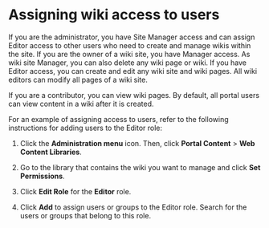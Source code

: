 # Assigning wiki access to users

If you are the administrator, you have Site Manager access and can assign Editor access to other users who need to create and manage wikis within the site. If you are the owner of a wiki site, you have Manager access. As wiki site Manager, you can also delete any wiki page or wiki. If you have Editor access, you can create and edit any wiki site and wiki pages. All wiki editors can modify all pages of a wiki site.

If you are a contributor, you can view wiki pages. By default, all portal users can view content in a wiki after it is created.

For an example of assigning access to users, refer to the following instructions for adding users to the Editor role:

1.  Click the **Administration menu** icon. Then, click **Portal Content** \> **Web Content Libraries**.

2.  Go to the library that contains the wiki you want to manage and click **Set Permissions**.

3.  Click **Edit Role** for the **Editor** role.

4.  Click **Add** to assign users or groups to the Editor role. Search for the users or groups that belong to this role.
